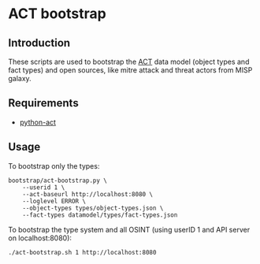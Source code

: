 # ACT bootstrap

## Introduction

These scripts are used to bootstrap the [ACT](https://github.com/mnemonic-no/act-platform) data model (object types and fact types) and open sources, like mitre attack and threat actors from MISP galaxy.

## Requirements

* [python-act](https://github.com/mnemonic-no/python-act)

## Usage

To bootstrap only the types:

```
bootstrap/act-bootstrap.py \
    --userid 1 \
    --act-baseurl http://localhost:8080 \
    --loglevel ERROR \
    --object-types types/object-types.json \
    --fact-types datamodel/types/fact-types.json
```

To bootstrap the type system and all OSINT (using userID 1 and API server on localhost:8080):

```
./act-bootstrap.sh 1 http://localhost:8080
```
